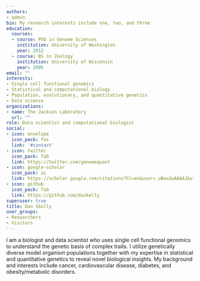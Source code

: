 ```yaml
---
authors:
- admin
bio: My research interests include one, two, and three
education:
  courses:
  - course: PhD in Genome Sciences
    institution: University of Washington
    year: 2012
  - course: BS in Zoology
    institution: University of Wisconsin
    year: 2005
email: ""
interests:
- Single cell functional genomics
- Statistical and computational biology
- Population, evolutionary, and quantitative genetics
- Data science
organizations:
- name: The Jackson Laboratory
  url: ""
role: Data scientist and computational biologist
social:
- icon: envelope
  icon_pack: fas
  link: '#contact'
- icon: twitter
  icon_pack: fab
  link: https://twitter.com/genomequant
- icon: google-scholar
  icon_pack: ai
  link: https://scholar.google.com/citations?hl=en&user=_uBeo2wAAAAJ&view_op=list_works&sortby=pubdate
- icon: github
  icon_pack: fab
  link: https://github.com/daskelly
superuser: true
title: Dan Skelly
user_groups:
- Researchers
- Visitors
---
```


I am a biologist and data scientist who uses single cell functional genomics to understand the genetic basis of complex traits. I utilize genetically diverse model organism populations together with my expertise in statistical and quantitative genetics to reveal novel biological insights. My background and interests include cancer, cardiovascular disease, diabetes, and obesity/metabolic disorders. 


